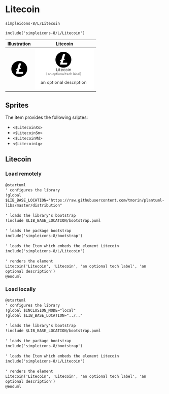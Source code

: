 # Litecoin


```text
simpleicons-8/L/Litecoin
```

```text
include('simpleicons-8/L/Litecoin')
```



| Illustration | Litecoin |
| :---: | :---: |
| ![illustration for Illustration](../../simpleicons-8/L/Litecoin.png) | ![illustration for Litecoin](../../simpleicons-8/L/Litecoin.Local.png) |



## Sprites
The item provides the following sriptes:

- `<$LitecoinXs>`
- `<$LitecoinSm>`
- `<$LitecoinMd>`
- `<$LitecoinLg>`





## Litecoin

### Load remotely
```plantuml
@startuml
' configures the library
!global $LIB_BASE_LOCATION="https://raw.githubusercontent.com/tmorin/plantuml-libs/master/distribution"

' loads the library's bootstrap
!include $LIB_BASE_LOCATION/bootstrap.puml

' loads the package bootstrap
include('simpleicons-8/bootstrap')

' loads the Item which embeds the element Litecoin
include('simpleicons-8/L/Litecoin')

' renders the element
Litecoin('Litecoin', 'Litecoin', 'an optional tech label', 'an optional description')
@enduml
```

### Load locally
```plantuml
@startuml
' configures the library
!global $INCLUSION_MODE="local"
!global $LIB_BASE_LOCATION="../.."

' loads the library's bootstrap
!include $LIB_BASE_LOCATION/bootstrap.puml

' loads the package bootstrap
include('simpleicons-8/bootstrap')

' loads the Item which embeds the element Litecoin
include('simpleicons-8/L/Litecoin')

' renders the element
Litecoin('Litecoin', 'Litecoin', 'an optional tech label', 'an optional description')
@enduml
```

